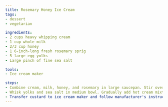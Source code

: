 ```yaml
---
title: Rosemary Honey Ice Cream
tags:
- dessert
- vegetarian

ingredients:
- 2 cups heavy whipping cream
- 1 cup whole milk
- 2/3 cup honey
- 1 6-inch-long fresh rosemary sprig
- 5 large egg yolks
- Large pinch of fine sea salt

tools:
- Ice cream maker

steps:
- Combine cream, milk, honey, and rosemary in large saucepan. Stir over medium heat until small bubbles form around edges of pan. Remove from heat; cover and let steep 30 minutes. Discard rosemary. Return cream mixture to simmer; remove from heat.
- Whisk yolks and sea salt in medium bowl. Gradually add hot cream mixture; whisk until blended. Return custard to same saucepan and stir over medium-low heat until custard thickens slightly and coats back of spoon when finger is drawn across and instant-read thermometer inserted into custard registers 165°F to 170°F, 4 to 5 minutes (do not boil). Strain into medium bowl. Set bowl over larger bowl filled with ice and water; stir occasionally until cool, about 10 minutes. Remove bowl from ice and water. Cover custard with plastic wrap and chill at least 4 hours.
- Transfer custard to ice cream maker and follow manufacturer's instructions. Transfer ice cream to container; cover and freeze until firm, at least 4 hours. DO AHEAD: can be made 4 days ahead. Keep frozen.
---
```

